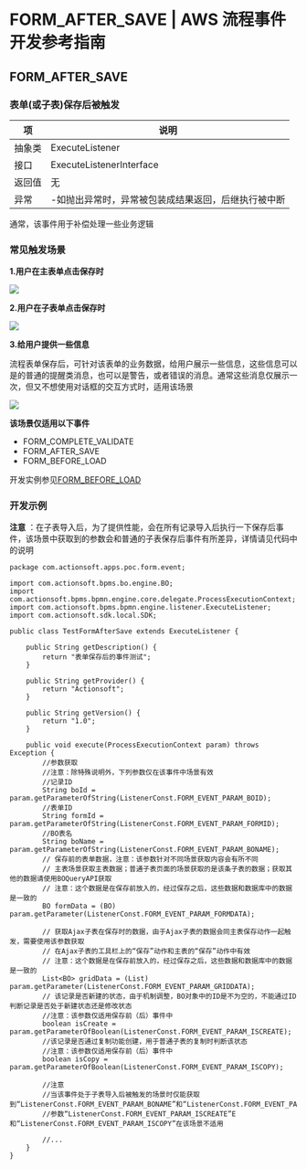# FORM_AFTER_SAVE | AWS 流程事件开发参考指南

## FORM_AFTER_SAVE

### 表单(或子表)保存后被触发

项 | 说明  
---|---  
抽象类 | ExecuteListener  
接口 | ExecuteListenerInterface  
返回值 | 无  
异常 | -如抛出异常时，异常被包装成结果返回，后继执行被中断  
  
通常，该事件用于补偿处理一些业务逻辑

### 常见触发场景

**1.用户在主表单点击保存时**

![](https://docs.awspaas.com/reference-guide/aws-paas-process-listener-reference-guide-vue/form_event/5.png)

**2.用户在子表单点击保存时**

![](https://docs.awspaas.com/reference-guide/aws-paas-process-listener-reference-guide-vue/form_event/6.png)

**3.给用户提供一些信息**

流程表单保存后，可针对该表单的业务数据，给用户展示一些信息，这些信息可以是的普通的提醒类消息，也可以是警告，或者错误的消息。通常这些消息仅展示一次，但又不想使用对话框的交互方式时，适用该场景

![](https://docs.awspaas.com/reference-guide/aws-paas-process-listener-reference-guide-vue/form_event/4-1.png)

**该场景仅适用以下事件**

  * FORM_COMPLETE_VALIDATE
  * FORM_AFTER_SAVE
  * FORM_BEFORE_LOAD

开发实例参见[FORM_BEFORE_LOAD](<form_before_load.html>)

### 开发示例

**注意** ：在子表导入后，为了提供性能，会在所有记录导入后执行一下保存后事件，该场景中获取到的参数会和普通的子表保存后事件有所差异，详情请见代码中的说明
    
    
    package com.actionsoft.apps.poc.form.event;
    
    import com.actionsoft.bpms.bo.engine.BO;
    import com.actionsoft.bpms.bpmn.engine.core.delegate.ProcessExecutionContext;
    import com.actionsoft.bpms.bpmn.engine.listener.ExecuteListener;
    import com.actionsoft.sdk.local.SDK;
    
    public class TestFormAfterSave extends ExecuteListener {
    
        public String getDescription() {
            return "表单保存后的事件测试";
        }
    
        public String getProvider() {
            return "Actionsoft";
        }
    
        public String getVersion() {
            return "1.0";
        }
    
        public void execute(ProcessExecutionContext param) throws Exception {
            //参数获取
            //注意：除特殊说明外，下列参数仅在该事件中场景有效
            //记录ID
            String boId = param.getParameterOfString(ListenerConst.FORM_EVENT_PARAM_BOID);
            //表单ID
            String formId = param.getParameterOfString(ListenerConst.FORM_EVENT_PARAM_FORMID);
            //BO表名
            String boName = param.getParameterOfString(ListenerConst.FORM_EVENT_PARAM_BONAME);
            // 保存前的表单数据，注意：该参数针对不同场景获取内容会有所不同
            // 主表场景获取主表数据；普通子表页面的场景获取的是该条子表的数据；获取其他的数据请使用BOQueryAPI获取
            // 注意：这个数据是在保存前放入的，经过保存之后，这些数据和数据库中的数据是一致的
            BO formData = (BO) param.getParameter(ListenerConst.FORM_EVENT_PARAM_FORMDATA);
    
            // 获取Ajax子表在保存时的数据，由于Ajax子表的数据会同主表保存动作一起触发，需要使用该参数获取
            // 在Ajax子表的工具栏上的“保存”动作和主表的“保存”动作中有效
            // 注意：这个数据是在保存前放入的，经过保存之后，这些数据和数据库中的数据是一致的
            List<BO> gridData = (List) param.getParameter(ListenerConst.FORM_EVENT_PARAM_GRIDDATA);
            // 该记录是否新建的状态，由于机制调整，BO对象中的ID是不为空的，不能通过ID判断记录是否处于新建状态还是修改状态
            //注意：该参数仅适用保存前（后）事件中
            boolean isCreate = param.getParameterOfBoolean(ListenerConst.FORM_EVENT_PARAM_ISCREATE);
            //该记录是否通过复制功能创建，用于普通子表的复制时判断该状态
            //注意：该参数仅适用保存前（后）事件中
            boolean isCopy = param.getParameterOfBoolean(ListenerConst.FORM_EVENT_PARAM_ISCOPY);
    
            //注意
            //当该事件处于子表导入后被触发的场景时仅能获取到“ListenerConst.FORM_EVENT_PARAM_BONAME”和“ListenerConst.FORM_EVENT_PARAM_FORMID”
            //参数“ListenerConst.FORM_EVENT_PARAM_ISCREATE”E和“ListenerConst.FORM_EVENT_PARAM_ISCOPY”在该场景不适用
    
            //...
        }
    }